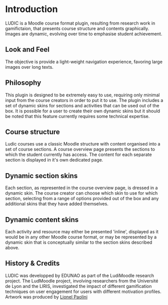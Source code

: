 # Introduction
LUDIC is a Moodle course format plugin, resulting from research work in gamifictaion, that presents course structure and contents graphically. Images are dynamic, evolving over time to emphasise student achievement.

## Look and Feel
The objective is provide a light-weight navigation experience, favoring large images over long texts.

## Philosophy
This plugin is designed to be extremely easy to use, requiring only minimal input from the course creators in order to put it to use.
The plugin includes a set of dynamic skins for sections and activities that can be used out of the box. It is possible for a user to create their own dynamic skins but it should be noted that this feature currently requires some technical expertise.

## Course structure
Ludic courses use a classic Moodle structure with content organised into a set of course sections.
A course overview page presents the sections to which the student currently has access.
The content for each separate section is displayed in it's own dedicated page.

## Dynamic section skins
Each section, as represented in the course overview page, is dressed in a dynamic skin. The course creator can choose which skin to use for which section, selecting from a range of options provided out of the box and any additional skins that they have added themselves.

## Dynamic content skins
Each activity and resource may either be presented 'inline', displayed as it would be in any other Moodle course format, or may be represented by a dynamic skin that is conceptually similar to the section skins described above.

## History & Credits
LUDIC was developped by EDUNAO as part of the LudiMoodle research project. The LudMoodle project, involving researchers from the Université de Lyon and the LIRIS, investigated the impact of different gamification techniques on user engagement for users with different motivation profiles.
Artwork was produced by [Lionel Paolini](http://madeinpao.fr/)
